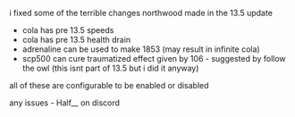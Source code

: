 i fixed some of the terrible changes northwood made in the 13.5 update

- cola has pre 13.5 speeds 
- cola has pre 13.5 health drain 
- adrenaline can be used to make 1853 (may result in infinite cola)
- scp500 can cure traumatized effect given by 106 - suggested by follow the owl (this isnt part of 13.5 but i did it anyway)

all of these are configurable to be enabled or disabled

any issues - Half__ on discord 
